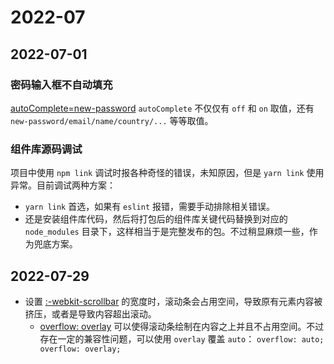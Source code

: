 # 2022-07

## 2022-07-01

### 密码输入框不自动填充
[autoComplete=new-password](https://developer.mozilla.org/zh-CN/docs/Web/HTML/Element/Input)
`autoComplete` 不仅仅有 `off` 和 `on` 取值，还有 `new-password/email/name/country/...` 等等取值。

### 组件库源码调试
项目中使用 `npm link` 调试时报各种奇怪的错误，未知原因，但是 `yarn link` 使用异常。目前调试两种方案：
- `yarn link` 首选，如果有 `eslint` 报错，需要手动排除相关错误。
- 还是安装组件库代码，然后将打包后的组件库关键代码替换到对应的 `node_modules` 目录下，这样相当于是完整发布的包。不过稍显麻烦一些，作为兜底方案。

## 2022-07-29
- 设置 [:-webkit-scrollbar](https://developer.mozilla.org/zh-CN/docs/Web/CSS/::-webkit-scrollbar) 的宽度时，滚动条会占用空间，导致原有元素内容被挤压，或者是导致内容超出滚动。
  - [overflow: overlay](https://developer.mozilla.org/zh-CN/docs/Web/CSS/overflow) 可以使得滚动条绘制在内容之上并且不占用空间。不过存在一定的兼容性问题，可以使用 `overlay` 覆盖 `auto`： `overflow: auto; overflow: overlay;` 

